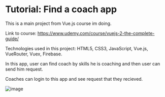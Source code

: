 # Tutorial: Find a coach app

This is a main project from Vue.js course im doing.

Link to course: https://www.udemy.com/course/vuejs-2-the-complete-guide/

Technologies used in this project: HTML5, CSS3, JavaScript, Vue.js, VueRouter, Vuex, Firebase.

In this app, user can find coach by skills he is coaching and then user can send him request.

Coaches can login to this app and see request that they recieved.

![image](https://user-images.githubusercontent.com/95056942/167275638-acdc3bac-02ce-410c-a45c-3eae26abc05e.png)

